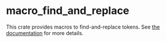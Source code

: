 # macro_find_and_replace

This crate provides macros to find-and-replace tokens. See [the documentation](https://docs.rs/macro_find_and_replace/1.0.0/macro_find_and_replace/) for more details.
